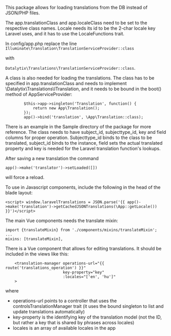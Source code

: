 This package allows for loading translations from the DB instead of JSON/PHP files.

The app.translationClass and app.localeClass need to be set to the respective class names. Locale needs its id to be the 2-char locale key Laravel uses, and it has to use the LocaleFunctions trait.

In config/app.php replace the line 
```Illuminate\Translation\TranslationServiceProvider::class```

with

```Datalytix\Translations\TranslationServiceProvider::class```.

A class is also needed for loading the translations. The class has to be specified in app.translationClass and needs to implement \Datalytix\Translations\ITranslation, and
it needs to be bound in the boot() method of AppServiceProvider:
```
        $this->app->singleton('Translation', function() {
            return new App\Translation();
        });
        app()->bind('translation', \App\Translation::class);
```
There is an example in the Sample directory of the package for more reference. The class needs to have subject_id, subjecttype_id, key and field columns for proper operation. Subjecttype_id binds to the class to be translated, subject_id binds to the instance, field sets the actual translated property and key is needed for the Laravel translation function's lookups.


After saving a new translation the command 

```app()->make('translator')->setLoaded([])```
 
 will force a reload.
 
 To use in Javascript components, include the following in the head of the blade layout:
 ```
<script> window.laravelTranslations = JSON.parse('{{ app()->make('translation')->getCachedJSONTranslations(\App::getLocale()) }}')</script> 
```
The main Vue components needs the translate mixin:
```
import {translateMixin} from './components/mixins/translateMixin';
...
mixins: [translateMixin],
```

There is a Vue component that allows for editing translations. It should be included in the views like this:

```
    <translation-manager operations-url="{{ route('translations_operation') }}"
                         key-property="key"
                         :locales="['en', 'hu']"
    >
```
where 
- operations-url points to a controller that uses the controlsTranslationManager trait (it uses the bound singleton to list and update translations automatically)
- key-property is the identifying key of the translation model (not the ID, but rather a key that is shared by phrases across locales)
- locales is an array of available locales in the app
 
